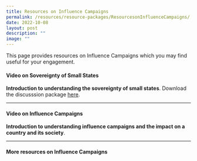 ```yaml
---
title: Resources on Influence Campaigns
permalink: /resources/resource-packages/ResourcesonInfluenceCampaigns/
date: 2022-10-08
layout: post
description: ""
image: ""
---
```

This page provides resources on Influence Campaigns which you may find useful for your engagement.

#### **Video on Sovereignty of Small States**

**Introduction to understanding the sovereignty of small states**. Download the discusssion package [here]([](/files/Discussion%20Package%20on%20The%20Sovereignty%20of%20Small%20States(1).pdf)).




****

#### **Video on Influence Campaigns**

**Introduction to understanding influence campaigns and the impact on a country and its society**.




****

#### **More resources on Influence Campaigns**